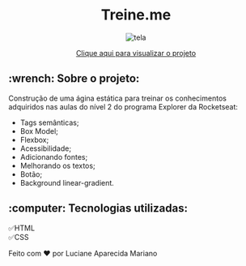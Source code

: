 <h1 align="center">Treine.me </h1>

<p align="center">
<img src="https://user-images.githubusercontent.com/92582446/163576627-9f241256-e9b1-4843-8554-5e7d1358cb75.JPG" alt="tela"/>
</p>

<p align="center"><a href="https://github.com/lucianeaparecidamariano/ExplorerRocketseat_Desafio2">Clique aqui para visualizar o projeto</a></p>

<h2>:wrench: Sobre o projeto:</h2>
<p>Construção de uma ágina estática para treinar os conhecimentos adquiridos nas aulas do nível 2 do programa Explorer da Rocketseat:</p>

<ul>
 <li>Tags semânticas;</li>
 <li>Box Model;</li>
 <li>Flexbox;</li>
 <li>Acessibilidade;</li>
 <li>Adicionando fontes;</li>
 <li>Melhorando os textos;</li>
 <li>Botão;</li>
 <li>Background linear-gradient.</li>
</ul>

<h2>:computer: Tecnologias utilizadas:</h2>

:white_check_mark:HTML
<br>
:white_check_mark:CSS



Feito com :heart: por Luciane Aparecida Mariano
